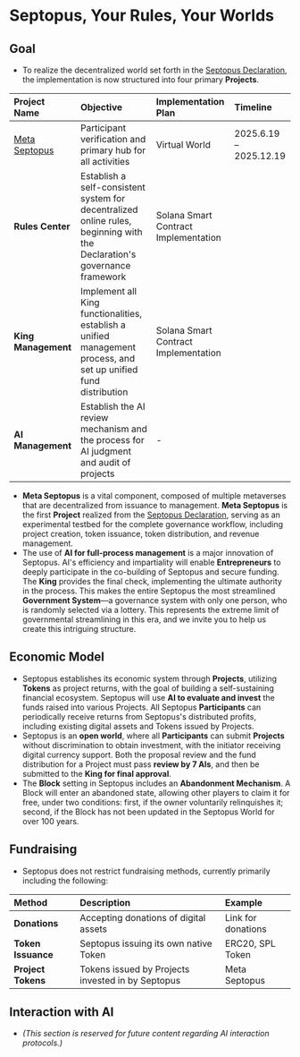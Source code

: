 # Septopus, Your Rules, Your Worlds

## **Goal**

* To realize the decentralized world set forth in the [Septopus Declaration](https://septopus.xyz/declaration), the implementation is now structured into four primary **Projects**.

| Project Name | Objective | Implementation Plan | Timeline |
| :---- | :---- | :---- | :---- |
| [Meta Septopus](/docs/world/overview) | Participant verification and primary hub for all activities | Virtual World | 2025.6.19 – 2025.12.19 |
| **Rules Center** | Establish a self-consistent system for decentralized online rules, beginning with the Declaration's governance framework | Solana Smart Contract Implementation |  |
| **King Management** | Implement all King functionalities, establish a unified management process, and set up unified fund distribution | Solana Smart Contract Implementation |  |
| **AI Management** | Establish the AI review mechanism and the process for AI judgment and audit of projects | - |  |

* **Meta Septopus** is a vital component, composed of multiple metaverses that are decentralized from issuance to management. **Meta Septopus** is the first **Project** realized from the [Septopus Declaration](https://septopus.xyz/declaration), serving as an experimental testbed for the complete governance workflow, including project creation, token issuance, token distribution, and revenue management.  
* The use of **AI for full-process management** is a major innovation of Septopus. AI's efficiency and impartiality will enable **Entrepreneurs** to deeply participate in the co-building of Septopus and secure funding. The **King** provides the final check, implementing the ultimate authority in the process. This makes the entire Septopus the most streamlined **Government System**—a governance system with only one person, who is randomly selected via a lottery. This represents the extreme limit of governmental streamlining in this era, and we invite you to help us create this intriguing structure.

## **Economic Model**

* Septopus establishes its economic system through **Projects**, utilizing **Tokens** as project returns, with the goal of building a self-sustaining financial ecosystem. Septopus will use **AI to evaluate and invest** the funds raised into various Projects. All Septopus **Participants** can periodically receive returns from Septopus's distributed profits, including existing digital assets and Tokens issued by Projects.  
* Septopus is an **open world**, where all **Participants** can submit **Projects** without discrimination to obtain investment, with the initiator receiving digital currency support. Both the proposal review and the fund distribution for a Project must pass **review by 7 AIs**, and then be submitted to the **King for final approval**.  
* The **Block** setting in Septopus includes an **Abandonment Mechanism**. A Block will enter an abandoned state, allowing other players to claim it for free, under two conditions: first, if the owner voluntarily relinquishes it; second, if the Block has not been updated in the Septopus World for over 100 years.

## **Fundraising**

* Septopus does not restrict fundraising methods, currently primarily including the following:

| Method | Description | Example |
| :---- | :---- | :---- |
| **Donations** | Accepting donations of digital assets | Link for donations |
| **Token Issuance** | Septopus issuing its own native Token | ERC20, SPL Token |
| **Project Tokens** | Tokens issued by Projects invested in by Septopus | Meta Septopus |

## **Interaction with AI**

* *(This section is reserved for future content regarding AI interaction protocols.)*